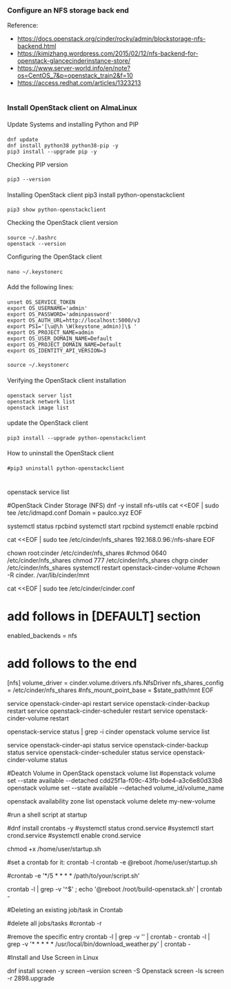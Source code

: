 ### Configure an NFS storage back end
Reference: 
- https://docs.openstack.org/cinder/rocky/admin/blockstorage-nfs-backend.html
- https://kimizhang.wordpress.com/2015/02/12/nfs-backend-for-openstack-glancecinderinstance-store/
- https://www.server-world.info/en/note?os=CentOS_7&p=openstack_train2&f=10
- https://access.redhat.com/articles/1323213

#

### Install OpenStack client on AlmaLinux

####
Update Systems and installing Python and PIP
####
    dnf update
    dnf install python38 python38-pip -y
    pip3 install --upgrade pip -y

Checking PIP version
####
    pip3 --version

####
Installing OpenStack client
    pip3 install python-openstackclient

####
    pip3 show python-openstackclient
Checking the OpenStack client version
####
    source ~/.bashrc
    openstack --version
Configuring the OpenStack client
####
    nano ~/.keystonerc
####
Add the following lines:
####
    unset OS_SERVICE_TOKEN
    export OS_USERNAME='admin'
    export OS_PASSWORD='adminpassword'
    export OS_AUTH_URL=http://localhost:5000/v3
    export PS1='[\u@\h \W(keystone_admin)]\$ '
    export OS_PROJECT_NAME=admin
    export OS_USER_DOMAIN_NAME=Default
    export OS_PROJECT_DOMAIN_NAME=Default
    export OS_IDENTITY_API_VERSION=3

####
    source ~/.keystonerc
####
Verifying the OpenStack client installation
####
    openstack server list
    openstack network list
    openstack image list

####
update the OpenStack client
####
    pip3 install --upgrade python-openstackclient

####
How to uninstall the OpenStack client
####
    #pip3 uninstall python-openstackclient

    
#

openstack service list

#OpenStack Cinder Storage (NFS)
dnf -y install nfs-utils
cat <<EOF | sudo tee /etc/idmapd.conf
Domain = paulco.xyz
EOF

systemctl status rpcbind
systemctl start rpcbind
systemctl enable rpcbind

cat <<EOF | sudo tee /etc/cinder/nfs_shares
192.168.0.96:/nfs-share
EOF

chown root:cinder /etc/cinder/nfs_shares
#chmod 0640 /etc/cinder/nfs_shares
chmod 777 /etc/cinder/nfs_shares
chgrp cinder /etc/cinder/nfs_shares
systemctl restart openstack-cinder-volume
#chown -R cinder. /var/lib/cinder/mnt

cat <<EOF | sudo tee /etc/cinder/cinder.conf
# add follows in [DEFAULT] section
enabled_backends = nfs
# add follows to the end
[nfs]
volume_driver = cinder.volume.drivers.nfs.NfsDriver
nfs_shares_config = /etc/cinder/nfs_shares
#nfs_mount_point_base = $state_path/mnt
EOF


service openstack-cinder-api restart
service openstack-cinder-backup restart
service openstack-cinder-scheduler restart
service openstack-cinder-volume restart

openstack-service status | grep -i cinder
openstack volume service list

service openstack-cinder-api status
service openstack-cinder-backup status
service openstack-cinder-scheduler status
service openstack-cinder-volume status

#Deatch Volume in OpenStack
openstack volume list
#openstack volume set --state available --detached cdd25f1a-f09c-43fb-bde4-a3c6e80d33b8
openstack volume set --state available --detached volume_id/volume_name

openstack availability zone list
openstack volume delete my-new-volume



#run a shell script at startup

#dnf install crontabs -y
#systemctl status crond.service
#systemctl start crond.service
#systemctl enable crond.service

chmod +x /home/user/startup.sh

#set a crontab for it:
crontab -l
crontab -e
@reboot  /home/user/startup.sh

#crontab -e '*/5 * * * * /path/to/your/script.sh'

crontab -l | grep -v '^$' ; echo '@reboot /root/build-openstack.sh' | crontab -



#Deleting an existing job/task in Crontab

#delete all jobs/tasks
#crontab -r

#remove the specific entry
crontab -l | grep -v '<SPECIFICS OF YOUR SCRIPT HERE>' | crontab -
crontab -l | grep -v '* * * * * /usr/local/bin/download_weather.py' | crontab -

#Install and Use Screen in Linux

dnf install screen -y
screen –version
screen -S Openstack
screen -ls
screen -r 2898.upgrade  












